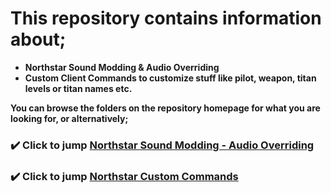 # This repository contains information about;
* **Northstar Sound Modding & Audio Overriding**
* **Custom Client Commands to customize stuff like pilot, weapon, titan levels or titan names etc.**


**You can browse the folders on the repository homepage for what you are looking for, or alternatively;**
### ✔️ Click to jump **[Northstar Sound Modding - Audio Overriding](https://github.com/rwynx/audio-overriding-northstar/blob/main/Audio%20Overriding%20-%20Northstar/Audio%20Overriding%20(Sound%20Mods).md)**

### ✔️ Click to jump **[Northstar Custom Commands](https://github.com/rwynx/audio-overriding-northstar/blob/main/Northstar%20Commands/Northstar%20Commands.md)**
